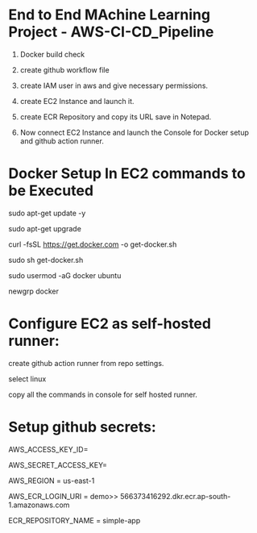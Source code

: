 <h1>End to End MAchine Learning Project - AWS-CI-CD_Pipeline</h1>

1. Docker build check 

2. create github workflow file

3. create IAM user in aws and give necessary permissions.

4. create EC2 Instance and launch it.

5. create ECR Repository and copy its URL save in Notepad.

6. Now connect EC2 Instance and launch the Console for Docker setup and github action runner.

<h1>Docker Setup In EC2 commands to be Executed</h1>

sudo apt-get update -y

sudo apt-get upgrade

curl -fsSL https://get.docker.com -o get-docker.sh

sudo sh get-docker.sh

sudo usermod -aG docker ubuntu

newgrp docker

<h1>Configure EC2 as self-hosted runner:</h1>

create github action runner from repo settings.

select linux

copy all the commands in console for self hosted runner.

<h1>Setup github secrets:</h1>

AWS_ACCESS_KEY_ID=

AWS_SECRET_ACCESS_KEY=

AWS_REGION = us-east-1

AWS_ECR_LOGIN_URI = demo>> 566373416292.dkr.ecr.ap-south-1.amazonaws.com

ECR_REPOSITORY_NAME = simple-app
